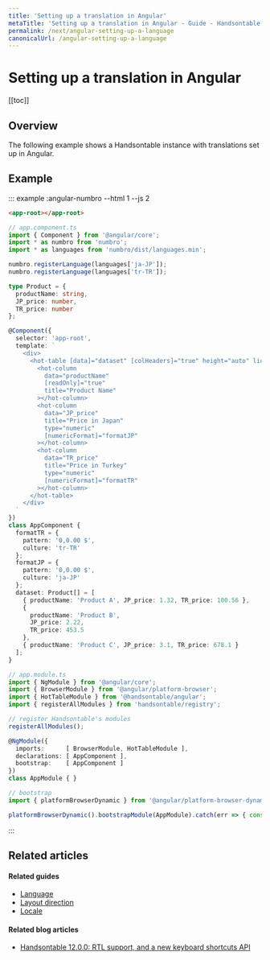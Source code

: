```yaml
---
title: 'Setting up a translation in Angular'
metaTitle: 'Setting up a translation in Angular - Guide - Handsontable Documentation'
permalink: /next/angular-setting-up-a-language
canonicalUrl: /angular-setting-up-a-language
---
```


# Setting up a translation in Angular

[[toc]]

## Overview

The following example shows a Handsontable instance with translations set up in Angular.

## Example
::: example :angular-numbro --html 1 --js 2
```html
<app-root></app-root>
```

```ts
// app.component.ts
import { Component } from '@angular/core';
import * as numbro from 'numbro';
import * as languages from 'numbro/dist/languages.min';

numbro.registerLanguage(languages['ja-JP']);
numbro.registerLanguage(languages['tr-TR']);

type Product = {
  productName: string,
  JP_price: number,
  TR_price: number
};

@Component({
  selector: 'app-root',
  template: `
    <div>
      <hot-table [data]="dataset" [colHeaders]="true" height="auto" licenseKey="non-commercial-and-evaluation">
        <hot-column
          data="productName"
          [readOnly]="true"
          title="Product Name"
        ></hot-column>
        <hot-column
          data="JP_price"
          title="Price in Japan"
          type="numeric"
          [numericFormat]="formatJP"
        ></hot-column>
        <hot-column
          data="TR_price"
          title="Price in Turkey"
          type="numeric"
          [numericFormat]="formatTR"
        ></hot-column>
      </hot-table>
    </div>
  `
})
class AppComponent {
  formatTR = {
    pattern: '0,0.00 $',
    culture: 'tr-TR'
  };
  formatJP = {
    pattern: '0,0.00 $',
    culture: 'ja-JP'
  };
  dataset: Product[] = [
    { productName: 'Product A', JP_price: 1.32, TR_price: 100.56 },
    {
      productName: 'Product B',
      JP_price: 2.22,
      TR_price: 453.5
    },
    { productName: 'Product C', JP_price: 3.1, TR_price: 678.1 }
  ];
}

// app.module.ts
import { NgModule } from '@angular/core';
import { BrowserModule } from '@angular/platform-browser';
import { HotTableModule } from '@handsontable/angular';
import { registerAllModules } from 'handsontable/registry';

// register Handsontable's modules
registerAllModules();

@NgModule({
  imports:      [ BrowserModule, HotTableModule ],
  declarations: [ AppComponent ],
  bootstrap:    [ AppComponent ]
})
class AppModule { }

// bootstrap
import { platformBrowserDynamic } from '@angular/platform-browser-dynamic';

platformBrowserDynamic().bootstrapModule(AppModule).catch(err => { console.error(err) });
```
:::

## Related articles

#### Related guides

- [Language](@/guides/internationalization/language.md)
- [Layout direction](@/guides/internationalization/layout-direction.md)
- [Locale](@/guides/internationalization/locale.md)

#### Related blog articles

- [Handsontable 12.0.0: RTL support, and a new keyboard shortcuts API](https://handsontable.com/blog/handsontable-12.0.0-data-grid-rtl-support-and-a-new-keyboard-shortcuts-api)